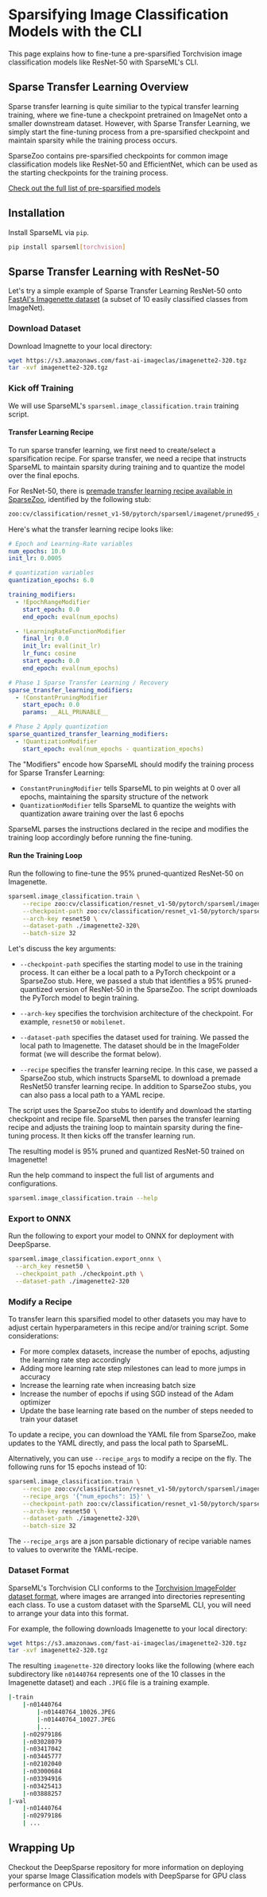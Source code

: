# Sparsifying Image Classification Models with the CLI

This page explains how to fine-tune a pre-sparsified Torchvision image classification models like ResNet-50 with SparseML's CLI.

## Sparse Transfer Learning Overview

Sparse transfer learning is quite similiar to the typical transfer learning training, where we fine-tune a checkpoint pretrained on ImageNet onto a smaller downstream dataset. However, with Sparse Transfer Learning, we simply start the fine-tuning process from a pre-sparsified checkpoint and maintain sparsity while the training process occurs.

SparseZoo contains pre-sparsified checkpoints for common image classification models like ResNet-50 and EfficientNet, which can be used as the starting checkpoints for the training process.

[Check out the full list of pre-sparsified models](https://sparsezoo.neuralmagic.com/?domain=cv&sub_domain=classification&page=1)

## Installation

Install SparseML via `pip`.

```bash
pip install sparseml[torchvision]
```

## Sparse Transfer Learning with ResNet-50

Let's try a simple example of Sparse Transfer Learning ResNet-50 onto [FastAI's Imagenette dataset](https://github.com/fastai/imagenette) (a subset of 10 easily classified classes from ImageNet).

### Download Dataset

Download Imagnette to your local directory:
```bash
wget https://s3.amazonaws.com/fast-ai-imageclas/imagenette2-320.tgz
tar -xvf imagenette2-320.tgz
```

### Kick off Training

We will use SparseML's `sparseml.image_classification.train` training script.

#### Transfer Learning Recipe 

To run sparse transfer learning, we first need to create/select a sparsification recipe. For sparse transfer, we need a recipe that instructs SparseML to maintain sparsity during training and to quantize the model over the final epochs.

For ResNet-50, there is [premade transfer learning recipe available in SparseZoo](https://sparsezoo.neuralmagic.com/models/cv%2Fclassification%2Fresnet_v1-50%2Fpytorch%2Fsparseml%2Fimagenet%2Fpruned95_quant-none), identified by the following stub:
```bash
zoo:cv/classification/resnet_v1-50/pytorch/sparseml/imagenet/pruned95_quant-none?recipe_type=transfer-classification
```

Here's what the transfer learning recipe looks like:
```yaml
# Epoch and Learning-Rate variables
num_epochs: 10.0
init_lr: 0.0005

# quantization variables
quantization_epochs: 6.0

training_modifiers:
  - !EpochRangeModifier
    start_epoch: 0.0
    end_epoch: eval(num_epochs)

  - !LearningRateFunctionModifier
    final_lr: 0.0
    init_lr: eval(init_lr)
    lr_func: cosine
    start_epoch: 0.0
    end_epoch: eval(num_epochs)

# Phase 1 Sparse Transfer Learning / Recovery
sparse_transfer_learning_modifiers:
  - !ConstantPruningModifier
    start_epoch: 0.0
    params: __ALL_PRUNABLE__

# Phase 2 Apply quantization
sparse_quantized_transfer_learning_modifiers:
  - !QuantizationModifier
    start_epoch: eval(num_epochs - quantization_epochs)
```

The "Modifiers" encode how SparseML should modify the training process for Sparse Transfer Learning:
- `ConstantPruningModifier` tells SparseML to pin weights at 0 over all epochs, maintaining the sparsity structure of the network
- `QuantizationModifier` tells SparseML to quantize the weights with quantization aware training over the last 6 epochs

SparseML parses the instructions declared in the recipe and modifies the training loop accordingly before running the fine-tuning.

#### Run the Training Loop

Run the following to fine-tune the 95% pruned-quantized ResNet-50 on Imagenette.
```bash
sparseml.image_classification.train \
    --recipe zoo:cv/classification/resnet_v1-50/pytorch/sparseml/imagenet/pruned95_quant-none?recipe_type=transfer-classification \
    --checkpoint-path zoo:cv/classification/resnet_v1-50/pytorch/sparseml/imagenet/pruned95_quant-none?recipe_type=transfer-classification \
    --arch-key resnet50 \
    --dataset-path ./imagenette2-320\
    --batch-size 32
```

Let's discuss the key arguments:
- `--checkpoint-path` specifies the starting model to use in the training process. It can either be a local path to a PyTorch checkpoint or a SparseZoo stub. Here, we passed a stub that identifies a 95% pruned-quantized version of ResNet-50 in the SparseZoo. The script downloads the PyTorch model to begin training.

- `--arch-key` specifies the torchvision architecture of the checkpoint. For example, `resnet50` or `mobilenet`.

- `--dataset-path` specifies the dataset used for training. We passed the local path to Imagenette. The dataset should be in the ImageFolder format (we will describe the format below).

- `--recipe` specifies the transfer learning recipe. In this case, we passed a SparseZoo stub, which instructs SparseML to download a premade ResNet50 transfer learning recipe. In addition to SparseZoo stubs, you can also pass a local path to a YAML recipe.

The script uses the SparseZoo stubs to identify and download the starting checkpoint and recipe file. SparseML then parses the transfer learning recipe and adjusts the training loop to maintain sparsity during the fine-tuning process. It then kicks off the transfer learning run.

The resulting model is 95% pruned and quantized ResNet-50 trained on Imagenette!

Run the help command to inspect the full list of arguments and configurations.
```bash
sparseml.image_classification.train --help
```

### Export to ONNX

Run the following to export your model to ONNX for deployment with DeepSparse.

```bash
sparseml.image_classification.export_onnx \
  --arch_key resnet50 \
  --checkpoint_path ./checkpoint.pth \
  --dataset-path ./imagenette2-320
```

### Modify a Recipe

To transfer learn this sparsified model to other datasets you may have to adjust certain hyperparameters in this recipe and/or training script. Some considerations:

- For more complex datasets, increase the number of epochs, adjusting the learning rate step accordingly
- Adding more learning rate step milestones can lead to more jumps in accuracy
- Increase the learning rate when increasing batch size
- Increase the number of epochs if using SGD instead of the Adam optimizer
- Update the base learning rate based on the number of steps needed to train your dataset

To update a recipe, you can download the YAML file from SparseZoo, make updates to the YAML directly, and pass the local path to SparseML.

Alternatively, you can use `--recipe_args` to modify a recipe on the fly. The following runs for 15 epochs instead of 10:

```bash
sparseml.image_classification.train \
    --recipe zoo:cv/classification/resnet_v1-50/pytorch/sparseml/imagenet/pruned95_quant-none?recipe_type=transfer-classification \
    --recipe_args '{"num_epochs": 15}' \
    --checkpoint-path zoo:cv/classification/resnet_v1-50/pytorch/sparseml/imagenet/pruned95_quant-none?recipe_type=transfer-classification \
    --arch-key resnet50 \
    --dataset-path ./imagenette2-320\
    --batch-size 32
```

The `--recipe_args` are a json parsable dictionary of recipe variable names to values to overwrite the YAML-recipe.

### Dataset Format

SparseML's Torchvision CLI conforms to the [Torchvision ImageFolder dataset format](https://pytorch.org/vision/main/generated/torchvision.datasets.ImageFolder.html), where images are arranged into directories representing each class. To use a custom dataset with the SparseML CLI, you will need to arrange your data into this format.

For example, the following downloads Imagenette to your local directory:

```bash
wget https://s3.amazonaws.com/fast-ai-imageclas/imagenette2-320.tgz
tar -xvf imagenette2-320.tgz
```

The resulting `imagenette-320` directory looks like the following (where each subdirectory like `n01440764` 
represents one of the 10 classes in the Imagenette dataset) and each `.JPEG` file is a training example.
```bash
|-train
    |-n01440764
        |-n01440764_10026.JPEG
        |-n01440764_10027.JPEG
        |...
    |-n02979186
    |-n03028079
    |-n03417042
    |-n03445777
    |-n02102040
    |-n03000684
    |-n03394916
    |-n03425413
    |-n03888257
|-val
    |-n01440764
    |-n02979186
    | ...
```

## Wrapping Up

Checkout the DeepSparse repository for more information on deploying your sparse Image Classification models with DeepSparse for GPU class performance on CPUs.
